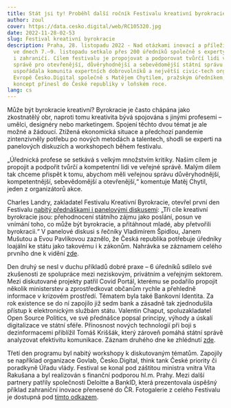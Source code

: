 ```yaml
---
title: Stát jsi ty! Proběhl další ročník Festivalu kreativní byrokracie
author: zoul
cover: https://data.cesko.digital/web/RC105320.jpg
date: 2022-11-28-02-53
slug: Festival kreativní byrokracie
description: Praha, 28. listopadu 2022 - Nad otázkami inovací a příležitostí se
  ve dnech 7.–9. listopadu setkalo přes 200 úředníků společně s experty z Česka
  i zahraničí. Cílem festivalu je propojovat a podporovat tvůrčí lidi ve veřejné
  správě pro otevřenější, důvěryhodnější a sebevědomější státní správu. Festival
  uspořádala komunita expertních dobrovolníků a největší civic-tech organizace v
  Evropě Česko.Digital společně s Matějem Chytilem, pražským úředníkem, který
  koncept přinesl do České republiky v loňském roce.
lang: cs
---
```

<!--StartFragment-->

Může být byrokracie kreativní? Byrokracie je často chápána jako zkostnatělý obr, naproti tomu kreativita bývá spojována s jinými profesemi – umělci, designéry nebo marketingem. Spojení těchto dvou témat je ale možné a žádoucí. Ztížená ekonomická situace a předchozí pandemie zintenzivněly potřebu po nových metodách a talentech, shodli se experti na panelových diskuzích a workshopech během festivalu. 



„Úřednická profese se setkává s velkým množstvím kritiky. Našim cílem je propojit a podpořit tvůrčí a kompetentní lidi ve veřejné správě. Malým dílem tak chceme přispět k tomu, abychom měli veřejnou správu důvěryhodnější, kompetentnější, sebevědomější a otevřenější,“ komentuje Matěj Chytil, jeden z organizátorů akce.



Charles Landry, zakladatel Festivalu Kreativní Byrokracie, otevřel první den Festivalu [nabitý přednáškami i panelovými diskusemi](https://creativebureaucracy.cz/wp-content/uploads/2022/11/WEB_PROGRAM_FINAL.pdf): „Tři cíle kreativní byrokracie jsou: přehodnocení státního zájmu jako poslání, posun ve vnímání toho, co může být byrokracie, a přitáhnout mladé, aby přetvořili byrokracii.“ V panelové diskusi s řečníky Vladimírem Špidlou, Janem Mušutou a Evou Pavlíkovou zaznělo, že Česká republika potřebuje úředníky loajální ke státu jako takovému i k zákonům. Nahrávka se záznamem celého prvního dne k vidění [zde](https://www.youtube.com/watch?v=-S9qp1LI6k4). 



Den druhý se nesl v duchu příkladů dobré praxe – 6 úředníků sdílelo své zkušenosti ze spolupráce mezi neziskovým, privátním a veřejným sektorem. Mezi diskutované projekty patřil Covid Portál, kterému se podařilo propojit několik ministerstev a zprostředkovat občanům rychle a přehledně informace v krizovém prostředí. Tématem byla také Bankovní Identita. Za rok existence se do ní zapojilo již sedm bank a zásadně tak zjednodušila přístup k elektronickým službám státu. Valentin Chaput, spoluzakladatel Open Source Politics, ve své přednášce popsal principy, výhody a úskalí digitalizace ve státní sféře. Přínosnost nových technologií při boji s dezinformacemi přiblížil Tomáš Kriššák, který zároveň pomáhá státní správě analyzovat efektivitu komunikace. Záznam druhého dne ke zhlédnutí [zde](https://www.youtube.com/watch?v=fQk1fYQfPlo). 

Třetí den programu byl nabitý workshopy k diskutovaným tématům. Zapojily se například organizace Govlab, Česko.Digital, think tank České priority či poradkyně Úřadu vlády. Festival se konal pod záštitou ministra vnitra Víta Rakušana a byl realizován s finanční podporou hl.m. Prahy. Mezi další partnery patřily společnosti Deloitte a BankID, která prezentovala úspěšný příklad zahraniční inovace přenesené do ČR. Fotogalerie z celého Festivalu je dostupná pod [tímto odkazem](https://romanacervenkova.pixieset.com/festivalkreativnbyrokracie/).

<!--EndFragment-->
